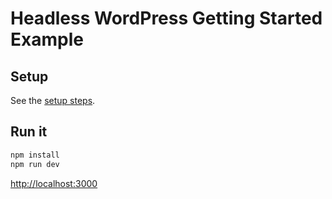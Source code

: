 # Headless WordPress Getting Started Example

## Setup

See the [setup steps](https://github.com/wpengine/headless-framework#quick-start).

## Run it

```bash
npm install
npm run dev
```

[http://localhost:3000]()
